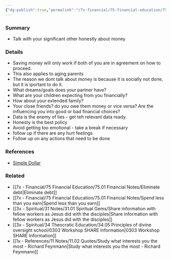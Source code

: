 ```yaml
---
{"dg-publish":true,"permalink":"/7x-financial/75-financial-education/75-01-financial-notes/talk-honestly-about-money/","title":"Talk honestly about money"}
---
```



### Summary
- Talk with your significant other honestly about money

### Details
- Saving money will only work if both of you are in agreement on how to proceed.
- This also applies to aging parents
- The reason we dont talk about money is because it is socially not done, but it is iportant to do it.
- What dreams/goals does your partner have? 
- What are your children expecting from you financially? 
- How about your extended family?
- Your close friends? do you owe them money or vice versa? Are the influencing you into good or bad financial choices?
- Data is the enemy of lies - get teh relevant data ready.
- Honesty is the best policy
- Avoid getting too emotional - take a break if necessary
- follow up if there are any hurt feelings
- Follow up on any actions that need to be done

### References
- [Simple Dollar](https://web.archive.org/web/20110902020254/http://www.thesimpledollar.com/)

### Related
- [[7x - Financial/75 Financial Education/75.01 Financial Notes/Eliminate debt\|Eliminate debt]]
- [[7x - Financial/75 Financial Education/75.01 Financial Notes/Spend less than you earn\|Spend less than you earn]]
- [[3x - Spiritual/31 Notes/31.01 Spiritual Gems/Share information with fellow workers as Jesus did with the disciples\|Share information with fellow workers as Jesus did with the disciples]]
- [[3x - Spiritual/34 Theocratic Education/34.05 Principles of divine oversight school/0303 Workshop SHARE Information\|0303 Workshop SHARE Information]]
- [[1x - References/11 Notes/11.02 Quotes/Study what interests you the most - Richard Feynmann\|Study what interests you the most - Richard Feynmann]]